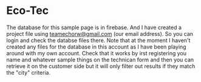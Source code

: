 # Eco-Tec
The database for this sample page is in firebase. And I have created a project file using teamechorw@gmail.com (our email address). So you can login and check the databse files there. Note that at the moment I haven't created any files for the database in this account as I have been playing around with my own account. Check that it works by irst registering you name and whatever sample things on the technican form and then you can retrieve it on the customer side but it will only filter out results if they match the "city" criteria. 
